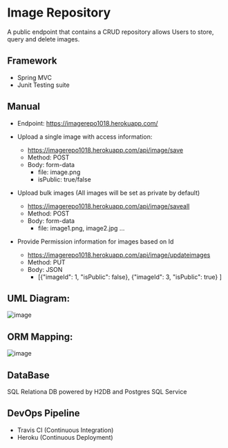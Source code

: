 # Image Repository 
A public endpoint that contains a CRUD repository allows Users to store, query and delete images. 

## Framework

* Spring MVC
* Junit Testing suite

## Manual 
* Endpoint: https://imagerepo1018.herokuapp.com/

* Upload a single image with access information: 
  - https://imagerepo1018.herokuapp.com/api/image/save 
  - Method: POST
  - Body: form-data 
    - file: image.png 
    - isPublic: true/false
   
* Upload bulk images (All images will be set as private by default)
  - https://imagerepo1018.herokuapp.com/api/image/saveall
  - Method: POST
  - Body: form-data
    - file: image1.png, image2.jpg ... 
    
* Provide Permission information for images based on Id 
  - https://imagerepo1018.herokuapp.com/api/image/updateimages
  - Method: PUT
  - Body: JSON 
    - [{"imageId": 1, 
        "isPublic": false}, 
        {"imageId": 3, 
        "isPublic": true} ]
 
   

## UML Diagram: 
![image](https://user-images.githubusercontent.com/19366514/116284147-be81b980-a75a-11eb-9b02-6b3e5bd916b2.png)


## ORM Mapping: 
![image](https://user-images.githubusercontent.com/19366514/116284083-ad38ad00-a75a-11eb-9a98-463bd967b431.png)

## DataBase
SQL Relationa DB powered by H2DB and Postgres SQL Service

## DevOps Pipeline
* Travis CI (Continuous Integration)
* Heroku (Continuous Deployment)


